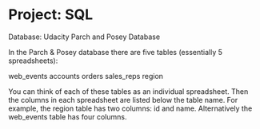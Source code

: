 # Project: SQL
Database: Udacity Parch and Posey Database

In the Parch & Posey database there are five tables (essentially 5 spreadsheets):

web_events
accounts
orders
sales_reps
region

You can think of each of these tables as an individual spreadsheet. Then the columns in each spreadsheet are listed below the table name. For example, the region table has two columns: id and name. Alternatively the web_events table has four columns.
